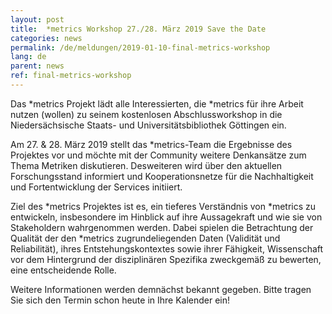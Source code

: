 ```yaml
---
layout: post
title:  *metrics Workshop 27./28. März 2019 Save the Date
categories: news
permalink: /de/meldungen/2019-01-10-final-metrics-workshop
lang: de
parent: news
ref: final-metrics-workshop
---
```



Das *metrics Projekt lädt alle Interessierten, die *metrics für ihre Arbeit nutzen (wollen) zu seinem kostenlosen Abschlussworkshop in die Niedersächsische Staats- und Universitätsbibliothek Göttingen ein.

Am 27. & 28. März 2019 stellt das *metrics-Team die Ergebnisse des Projektes vor und möchte mit der Community weitere Denkansätze zum Thema Metriken diskutieren. Desweiteren wird über den aktuellen Forschungsstand informiert und Kooperationsnetze für die Nachhaltigkeit und Fortentwicklung der Services initiiert.

Ziel des *metrics Projektes ist es, ein tieferes Verständnis von *metrics zu entwickeln, insbesondere im Hinblick auf ihre Aussagekraft und wie sie von Stakeholdern wahrgenommen werden. Dabei spielen die Betrachtung der Qualität der den *metrics zugrundeliegenden Daten (Validität und Reliabilität), ihres Entstehungskontextes sowie ihrer Fähigkeit, Wissenschaft vor dem Hintergrund der disziplinären Spezifika zweckgemäß zu bewerten, eine entscheidende Rolle. 

Weitere Informationen werden demnächst bekannt gegeben. Bitte tragen Sie sich den Termin schon heute in Ihre Kalender ein!
